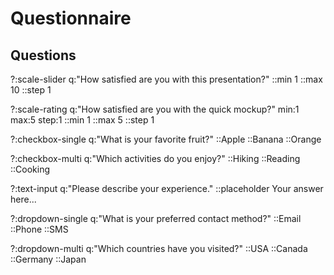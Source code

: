 # Questionnaire

## Questions

?:scale-slider q:"How satisfied are you with this presentation?"
::min 1
::max 10
::step 1

?:scale-rating q:"How satisfied are you with the quick mockup?" min:1 max:5 step:1
::min 1
::max 5
::step 1

?:checkbox-single q:"What is your favorite fruit?"
::Apple
::Banana
::Orange

?:checkbox-multi q:"Which activities do you enjoy?"
::Hiking
::Reading
::Cooking

?:text-input q:"Please describe your experience."
::placeholder Your answer here...

?:dropdown-single q:"What is your preferred contact method?"
::Email
::Phone
::SMS

?:dropdown-multi q:"Which countries have you visited?"
::USA
::Canada
::Germany
::Japan
